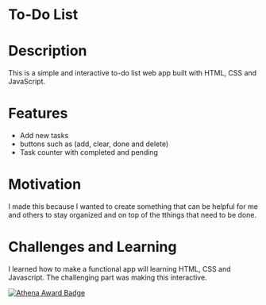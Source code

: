 # To-Do List

# Description
This is a simple and interactive to-do list web app built with HTML, CSS and JavaScript.

# Features
- Add new tasks
- buttons such as (add, clear, done and delete)
- Task counter with completed and pending

# Motivation
I made this because I wanted to create something that can be helpful for me and others to stay organized and on top of the tthings that need to be done.

# Challenges and Learning
I learned how to make a functional app will learning HTML, CSS and Javascript.
The challenging part was making this interactive.


[![Athena Award Badge](https://img.shields.io/endpoint?url=https%3A%2F%2Faward.athena.hackclub.com%2Fapi%2Fbadge)](https://award.athena.hackclub.com?utm_source=readme)
